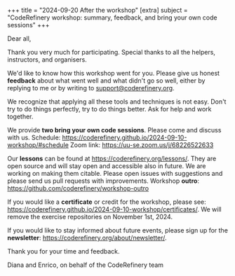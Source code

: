 +++
title = "2024-09-20 After the workshop"
[extra]
subject = "CodeRefinery workshop: summary, feedback, and bring your own code sessions"
+++

Dear all,

Thank you very much for participating. Special thanks to all the helpers, instructors, and organisers.

We'd like to know how this workshop went for you. Please give us honest **feedback** about what went well and what didn't go so well, either by replying to me or by writing to support@coderefinery.org.

We recognize that applying all these tools and techniques is not easy. Don't try to do things perfectly, try to do things better. Ask for help and work together.

We provide **two bring your own code sessions**. Please come and discuss with us.
Schedule: https://coderefinery.github.io/2024-09-10-workshop/#schedule
Zoom link: https://uu-se.zoom.us/j/68226522633

Our **lessons** can be found at https://coderefinery.org/lessons/. They are open source and will stay open and accessible also in future. We are working on making them citable. Please open issues with suggestions and please send us pull requests with improvements.
Workshop **outro**: https://github.com/coderefinery/workshop-outro

If you would like a **certificate** or credit for the workshop, please see: https://coderefinery.github.io/2024-09-10-workshop/certificates/. We will remove the exercise repositories on November 1st, 2024.

If you would like to stay informed about future events, please sign up for the **newsletter**: https://coderefinery.org/about/newsletter/.

Thank you for your time and feedback.

Diana and Enrico, on behalf of the CodeRefinery team
